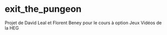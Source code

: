 # exit_the_pungeon
Projet de David Leal et Florent Beney pour le cours à option Jeux Vidéos de la HEG
